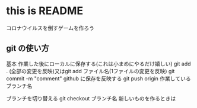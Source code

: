 # this is README

コロナウイルスを倒すゲームを作ろう


## git の使い方

基本
作業した後にローカルに保存する(これは小まめにやるだけ嬉しい)
git add . (全部の変更を反映)又はgit add ファイル名(1ファイルの変更を反映)
git commit -m "comment" 
github に保存を反映する
git push origin 作業しているブランチ名

ブランチを切り替える
git checkout ブランチ名 
新しいものを作るときは

